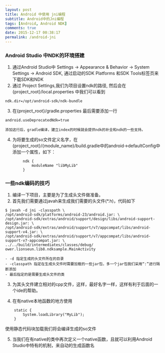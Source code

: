 ```yaml
---
layout: post
title: Android 中使用 jni编程
subtitle: Android中的Jni编程
tags: [Android, Android NDK]
comments: true
date: 2015-12-17 00:38:17
permalink: /android-jni
---
```


### Android Studio 中NDK的环境搭建

1. 通过Android Studio中 Settings -> Appearance & Behavior -> System Settings -> Android SDK, 通过启动的SDK Platforms 和SDK Tools标签页来下载SDK和NDK
2. 通过 Project Settings,我们为项目设置ndk的路径, 然后会在{project_root}/local.properties 中我们可以看到
```
ndk.dir=/opt/android-sdk/ndk-bundle
```

3. 在{project_root}/gradle.properties 最后需要添加一行
```
android.useDeprecatedNdk=true
```

    添加这行后，gradle编译，建立index的时候就会提供ndk的补全和ndk的一些支持。
4. 为将要生成的so文件定义名字，在{project_root}/{module_name}/build.gradle中的android->defaultConfig中添加一个属性，如下：
```
        ndk {
            moduleName "libMyLib"
        }
```

### 一些ndk编码的技巧
1. 编译一下项目，主要是为了生成头文件做准备。
2. 首先我们需要通过javah来生成我们需要的头文件(*.h)，代码如下
```
$ javah -d jni -classpath \
/opt/android-sdk/platforms/android-23/android.jar: \
/opt/android-sdk/extras/android/support/design/libs/android-support-design.jar: \
/opt/android-sdk/extras/android/support/v7/appcompat/libs/android-support-v4.jar: \
/opt/android-sdk/extras/android/support/v7/appcompat/libs/android-support-v7-appcompat.jar: \
../../build/intermediates/classes/debug/ ower.lionseun.lib8.ndksample.MainActivity
```
    - -d 指定生成的头文件所在的目录
    - -classpath 指定在生成头文件时需要加载的一些jar包，多一个jar包我们采用“:”进行隔断添加
    - 最后指定的是需要生成头文件的类

3. 为其头文件建立相对的cpp文件，这样，最好名字一样，这样有利于后面的一个ide的帮助。

4. 在有native本地函数的地方使用
```
    static {
        System.loadLibrary("MyLib");
    }
```
使用静态代码块加载我们将会编译生成的so文件

5. 当我们在有native的类中再次定义一个native函数，且就可以利用Android Studio中特有的机制，来自动的生成函数名
